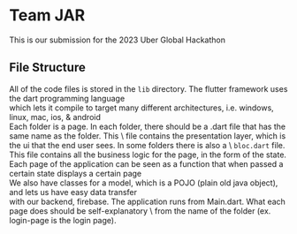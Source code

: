 # Team JAR

This is our submission for the 2023 Uber Global Hackathon

## File Structure
All of the code files is stored in the `lib` directory. The flutter framework uses the dart programming language \
which lets it compile to target many different architectures, i.e. windows, linux, mac, ios, & android \
Each folder is a page. In each folder, there should be a .dart file that has the same name as the folder. This \  file contains the presentation layer, which is the ui that the end user sees. In some folders there is also a \ `bloc.dart` file. This file contains all the business logic for the page, in the form of the state. \
Each page of the application can be seen as a function that when passed a certain state displays a certain page \
We also have classes for a model, which is a POJO (plain old java object), and lets us have easy data transfer \
with our backend, firebase. The application runs from Main.dart. What each page does should be self-explanatory \ from the name of the folder (ex. login-page is the login page).
